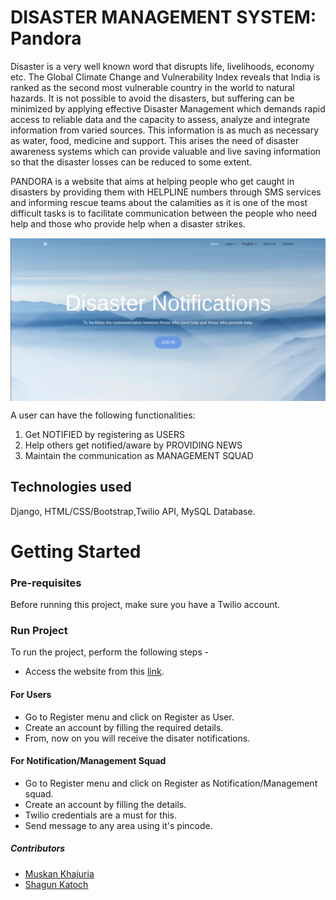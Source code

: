 # DISASTER MANAGEMENT SYSTEM: Pandora
Disaster is a very well known word that disrupts life, livelihoods, economy etc. The Global Climate Change and Vulnerability Index reveals that India is ranked as the second most vulnerable country in the world to natural hazards. It is not possible to avoid the disasters, but suffering can be minimized by applying effective Disaster Management which demands rapid access to reliable data and the capacity to assess, analyze and integrate information from varied sources. This information is as much as necessary as water, food, medicine and support. This arises the need of disaster awareness systems which can provide valuable and live saving information so that the disaster losses can be reduced to some extent. 

PANDORA is a website that aims at helping people who get caught in disasters by providing them with HELPLINE numbers through SMS services and informing rescue teams about the calamities as it is one of the most difficult tasks is to facilitate communication between the people who need help and those who provide help when a disaster strikes. 
<p align="center">
  <img align="center" src="https://github.com/shag527/Disaster-management-website/blob/master/pandora.png">
  </p>

A user can have the following functionalities:
1.	Get NOTIFIED by registering as USERS
2.	Help others get notified/aware by PROVIDING NEWS
3.	Maintain the communication as MANAGEMENT SQUAD

## Technologies used
Django, HTML/CSS/Bootstrap,Twilio API, MySQL Database.

# Getting Started
### Pre-requisites
Before running this project, make sure you have a Twilio account.

### Run Project
To run the project, perform the following steps -
+ Access the website from this [link](https://disaster-management-website.herokuapp.com/home/).

#### For Users
+ Go to Register menu and click on Register as User.
+ Create an account by filling the required details.
+ From, now on you will receive the disater notifications.

#### For Notification/Management Squad
+ Go to Register menu and click on Register as Notification/Management squad.
+ Create an account by filling the details. 
+ Twilio credentials are a must for this.
+ Send message to any area using it's pincode.

##### Contributors
+ [Muskan Khajuria](https://github.com/basketcase03)
+ [Shagun Katoch](https://github.com/shag527)
